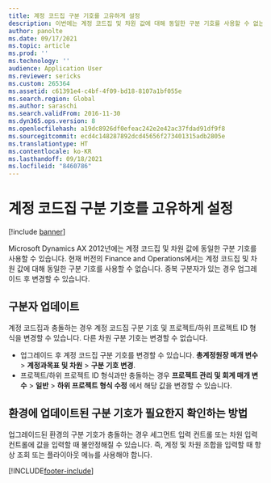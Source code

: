```yaml
---
title: 계정 코드집 구분 기호를 고유하게 설정
description: 이번에는 계정 코드집 및 차원 값에 대해 동일한 구분 기호를 사용할 수 없는 방법에 대해 설명합니다. 업그레이드 후 구분 기호 값을 변경해야 합니다.
author: panolte
ms.date: 09/17/2021
ms.topic: article
ms.prod: ''
ms.technology: ''
audience: Application User
ms.reviewer: sericks
ms.custom: 265364
ms.assetid: c61391e4-c4bf-4f09-bd18-8107a1bf055e
ms.search.region: Global
ms.author: saraschi
ms.search.validFrom: 2016-11-30
ms.dyn365.ops.version: 8
ms.openlocfilehash: a19dc8926df0efeac242e2e42ac37fdad91df9f8
ms.sourcegitcommit: ecd4c148287892dcd45656f273401315adb2805e
ms.translationtype: HT
ms.contentlocale: ko-KR
ms.lasthandoff: 09/18/2021
ms.locfileid: "8460786"
---
```

# <a name="make-the-chart-of-accounts-delimiter-unique"></a>계정 코드집 구분 기호를 고유하게 설정

[!include [banner](../includes/banner.md)]

Microsoft Dynamics AX 2012년에는 계정 코드집 및 차원 값에 동일한 구분 기호를 사용할 수 있습니다. 현재 버전의 Finance and Operations에서는 계정 코드집 및 차원 값에 대해 동일한 구분 기호를 사용할 수 없습니다. 중복 구분자가 있는 경우 업그레이드 후 변경할 수 있습니다. 

## <a name="update-delimiter"></a>구분자 업데이트
계정 코드집과 충돌하는 경우 계정 코드집 구분 기호 및 프로젝트/하위 프로젝트 ID 형식을 변경할 수 있습니다. 다른 차원 구분 기호는 변경할 수 없습니다. 
- 업그레이드 후 계정 코드집 구분 기호를 변경할 수 있습니다. **총계정원장 매개 변수** > **계정과목표 및 차원** > **구분 기호 변경**. 
- 프로젝트/하위 프로젝트 ID 형식과만 충돌하는 경우 **프로젝트 관리 및 회계 매개 변수** > **일반** > **하위 프로젝트 형식 수정** 에서 해당 값을 변경할 수 있습니다. 

## <a name="how-to-determine-if-your-environment-requires-updated-delimiters"></a>환경에 업데이트된 구분 기호가 필요한지 확인하는 방법 
업그레이드된 환경의 구분 기호가 충돌하는 경우 세그먼트 입력 컨트롤 또는 차원 입력 컨트롤에 값을 입력할 때 불안정해질 수 있습니다. 즉, 계정 및 차원 조합을 입력할 때 항상 조회 또는 플라이아웃 메뉴를 사용해야 합니다.


[!INCLUDE[footer-include](../../../includes/footer-banner.md)]

